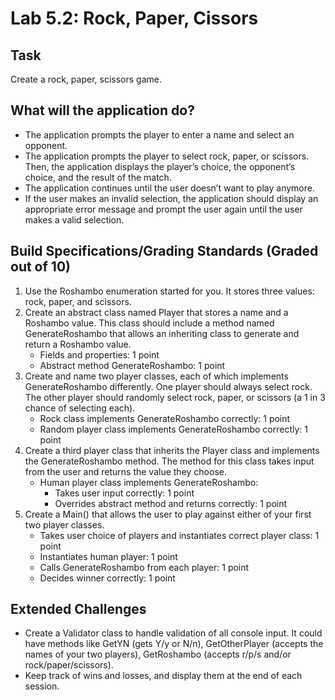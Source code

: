# Lab 5.2: Rock, Paper, Cissors
## Task
Create a rock, paper, scissors game.

## What will the application do?
* The application prompts the player to enter a name and select an opponent.
* The application prompts the player to select rock, paper, or scissors. Then, the application displays the player’s choice, the opponent’s choice, and the result of the match.
* The application continues until the user doesn’t want to play anymore.
* If the user makes an invalid selection, the application should display an appropriate error message and prompt the user again until the user makes a valid selection.

## Build Specifications/Grading Standards (Graded out of 10)
1. Use the Roshambo enumeration started for you. It stores three values: rock, paper, and scissors.
1. Create an abstract class named Player that stores a name and a Roshambo value. This class should include a method named GenerateRoshambo that allows an inheriting class to generate and return a Roshambo value.
	* Fields and properties: 1 point
	* Abstract method GenerateRoshambo: 1 point
1. Create and name two player classes, each of which implements GenerateRoshambo differently. One player should always select rock. The other player should randomly select rock, paper, or scissors (a 1 in 3 chance of selecting each).
	* Rock class implements GenerateRoshambo correctly: 1 point
	* Random player class implements GenerateRoshambo correctly: 1 point
1. Create a third player class that inherits the Player class and implements the GenerateRoshambo method. The method for this class takes input from the user and returns the value they choose.
	* Human player class implements GenerateRoshambo:
		* Takes user input correctly: 1 point
		* Overrides abstract method and returns correctly: 1 point
1. Create a Main() that allows the user to play against either of your first two player classes.
	* Takes user choice of players and instantiates correct player class: 1 point
	* Instantiates human player: 1 point
	* Calls GenerateRoshambo from each player: 1 point
	* Decides winner correctly: 1 point

## Extended Challenges
* Create a Validator class to handle validation of all console input. It could have methods like GetYN (gets Y/y or N/n), GetOtherPlayer (accepts the names of your two players), GetRoshambo (accepts r/p/s and/or rock/paper/scissors).
* Keep track of wins and losses, and display them at the end of each session.